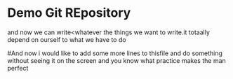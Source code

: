 # Demo Git REpository

and now we can write<whatever the things we want to write.it totaally depend on ourself to what we have to do



#And now i would like to add some more lines to thisfile and do something without seeing it on the screen and you know what practice makes the man perfect
